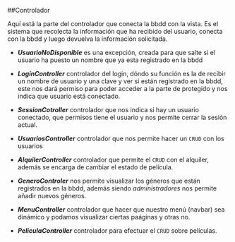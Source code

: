 ##Controlador

Aquí está la parte del controlador que conecta la bbdd con la vista. Es el sistema que recolecta la información que ha 
recibido del usuario, conecta con la bbdd y luego devuelva la información solicitada.

- ***UsuarioNoDisponible*** es una excepción, creada para que salte si el usuario ha puesto un nombre que ya esta registrado
en la bbdd

- ***LoginController*** controlador del login, dóndo su función es la de recibir un nombre de usuario y una clave y ver 
si están registrado en la bbdd, este nos dará permiso para poder acceder a la parte de protegido y nos indica que usuario
está conectado.

- ***SessionCotroller*** controlador que nos indica si hay un usuario conectado, que permisos tiene el usuario y nos permite 
cerrar la sesión actual.

- ***UsuariosController*** controlador que nos permite hacer un ```CRUD``` con los usuarios

- ***AlquilerController*** controlador que permite el ```CRUD``` con el alquiler, además se encarga de cambiar el estado de película.

- ***GeneroControler*** nos permite visualizar los géneros que están registrados en la bbdd, además siendo *administradores*
nos permite añadir nuevos géneros.

- ***MenuController*** controlador que hacer que nuestro menú (navbar) sea dinámico y podamos visualizar ciertas paáginas y otras no.

- ***PeliculaController*** controlador para efectuar el ```CRUD``` sobre películas.